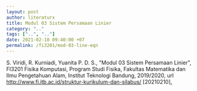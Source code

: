```yaml
---
layout: post
author: literaturx
title: Modul 03 Sistem Persamaan Linier
category: ".."
tags: ["..", ".."]
date: 2021-02-10 09:40:00 +07
permalink: /fi3201/mod-03-line-eqn
---
```

S. Viridi, R. Kurniadi, Yuanita P. D. S., "Modul 03 Sistem Persamaan Linier", FI3201 Fisika Komputasi, Program Studi Fisika, Fakultas Matematika dan Ilmu Pengetahuan Alam, Institut Teknologi Bandung, 2019/2020, url <http://www.fi.itb.ac.id/struktur-kurikulum-dan-silabus/> [20210210][.](https://drive.google.com/file/d/1XTXQboXWPT3GYq902bnV7g982lFZdKqM/view?usp=sharing)
